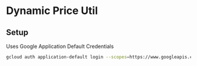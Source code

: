 # Dynamic Price Util

## Setup

Uses Google Application Default Credentials

```bash
gcloud auth application-default login --scopes=https://www.googleapis.com/auth/admanager,https://www.googleapis.com/auth/cloud-platform --disable-quota-project --no-launch-browser
```

